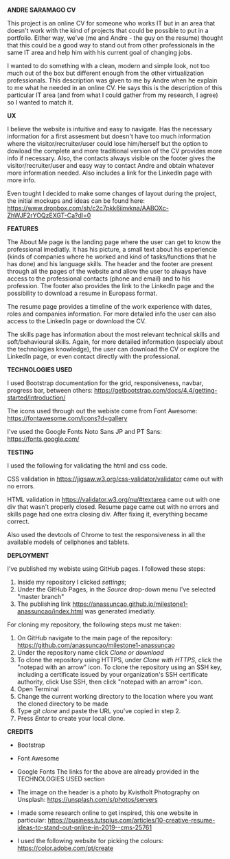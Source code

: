 **ANDRE SARAMAGO CV**

This project is an online CV for someone who works IT but in an area that doesn't work with the kind of projects that could be possible to put in a portfolio. Either way, we've 
(me and Andre - the guy on the resume) thought that this could be a good way to stand out from other professionals in the same IT area and help him with his current goal of changing jobs.

I wanted to do something with a clean, modern and simple look, not too much out of the box but different enough from the other virtualization professionals. This description was given to me
by Andre when he explain to me what he needed in an online CV. He says this is the description of this particular IT area (and from what I could gather from my research, I agree) so I wanted to
match it.



**UX**

I believe the website is intuitive and easy to navigate. Has the necessary information for a first assesment but doesn't have too much information where the visitor/recruiter/user could lose him/herself but the option to dowload the complete and more
traditional version of the CV provides more info if necessary. Also, the contacts always visible on the footer gives the visitor/recruiter/user and easy way to contact Andre and obtain whatever
more information needed. Also includes a link for the LinkedIn page with more info.

Even tought I decided to make some changes of layout during the project, the initial mockups and ideas can be found here: https://www.dropbox.com/sh/c2c7pkk6iinvkna/AABOXc-ZhWJF2rYOQzEXGT-Ca?dl=0



**FEATURES**

The About Me page is the landing page where the user can get to know the professional imediatly. It has his picture, a small text about his experiencie (kinds of companies where he worked and kind of
tasks/functions that he has done) and his language skills.
The header and the footer are present through all the pages of the website and allow the user to always have access to the professional contacts (phone and email) and to his profession. The footer
also provides the link to the LinkedIn page and the possibility to download a resume in Europass format.

The resume page provides a timeline of the work experience with dates, roles and companies information. For more detailed info the user can also access to the LinkedIn page or download the CV.

The skills page has information about the most relevant technical skills and soft/behavioural skills. Again, for more detailed information (especialy about the technologies knowledge), the user
can download the CV or explore the LinkedIn page, or even contact directly with the professional.



**TECHNOLOGIES USED**

I used Bootstrap documentation for the grid, responsiveness, navbar, progress bar, between others:
https://getbootstrap.com/docs/4.4/getting-started/introduction/

The icons used through out the webiste come from Font Awesome:
https://fontawesome.com/icons?d=gallery

I've used the Google Fonts Noto Sans JP and PT Sans: 
https://fonts.google.com/



**TESTING**

I used the following for validating the html and css code.

CSS validation in https://jigsaw.w3.org/css-validator/validator came out with no errors.

HTML validation in https://validator.w3.org/nu/#textarea came out with one div that wasn't properly closed. Resume page came out with no errors and skills page had one extra closing div. 
After fixing it, everything became correct.

Also used the devtools of Chrome to test the responsiveness in all the available models of cellphones and tablets.



**DEPLOYMENT**

I've published my webiste using GitHub pages. I followed these steps:
1. Inside my repository I clicked *settings*;
2. Under the GitHub Pages, in the *Source* drop-down menu I've selected "master branch"
3. The publishing link https://anassuncao.github.io/milestone1-anassuncao/index.html was generated imediatly.

For cloning my repository, the following steps must me taken:
1. On GitHub navigate to the main page of the repository: https://github.com/anassuncao/milestone1-anassuncao
2. Under the repository name click *Clone or download*
3. To clone the repository using HTTPS, under *Clone with HTTPS*, click the "notepad with an arrow" icon. To clone the repository using an SSH key, 
including a certificate issued by your organization's SSH certificate authority, click Use SSH, then click "notepad with an arrow" icon.
4. Open Terminal
5. Change the current working directory to the location where you want the cloned directory to be made
6. Type *git clone* and paste the URL you've copied in step 2.
7. Press *Enter* to create your local clone.




**CREDITS**

* Bootstrap
* Font Awesome
* Google Fonts
The links for the above are already provided in the TECHNOLOGIES USED section

* The image on the header is a photo by Kvistholt Photography on Unsplash:
https://unsplash.com/s/photos/servers

* I made some research online to get inspired, this one website in particular:
https://business.tutsplus.com/articles/10-creative-resume-ideas-to-stand-out-online-in-2019--cms-25761

* I used the following website for picking the colours: 
https://color.adobe.com/pt/create
